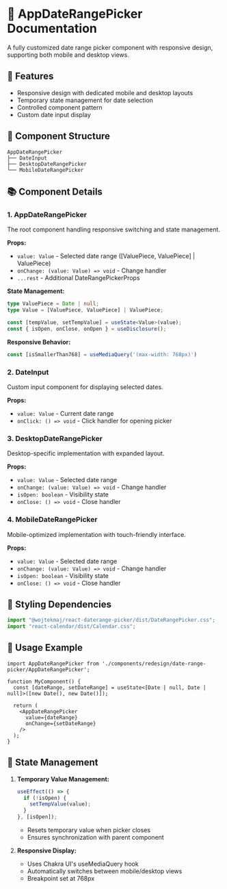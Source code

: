 # 📅 AppDateRangePicker Documentation

A fully customized date range picker component with responsive design, supporting both mobile and desktop views.

## 🎯 Features

- Responsive design with dedicated mobile and desktop layouts
- Temporary state management for date selection
- Controlled component pattern
- Custom date input display

## 🧩 Component Structure

```
AppDateRangePicker
├── DateInput
├── DesktopDateRangePicker
└── MobileDateRangePicker
```

## 📚 Component Details

### 1. AppDateRangePicker
The root component handling responsive switching and state management.

**Props:**
- `value: Value` - Selected date range ([ValuePiece, ValuePiece] | ValuePiece)
- `onChange: (value: Value) => void` - Change handler
- `...rest` - Additional DateRangePickerProps

**State Management:**
```typescript
type ValuePiece = Date | null;
type Value = [ValuePiece, ValuePiece] | ValuePiece;

const [tempValue, setTempValue] = useState<Value>(value);
const { isOpen, onClose, onOpen } = useDisclosure();
```

**Responsive Behavior:**
```typescript
const [isSmallerThan768] = useMediaQuery('(max-width: 768px)')
```

### 2. DateInput
Custom input component for displaying selected dates.

**Props:**
- `value: Value` - Current date range
- `onClick: () => void` - Click handler for opening picker

### 3. DesktopDateRangePicker
Desktop-specific implementation with expanded layout.

**Props:**
- `value: Value` - Selected date range
- `onChange: (value: Value) => void` - Change handler
- `isOpen: boolean` - Visibility state
- `onClose: () => void` - Close handler

### 4. MobileDateRangePicker
Mobile-optimized implementation with touch-friendly interface.

**Props:**
- `value: Value` - Selected date range
- `onChange: (value: Value) => void` - Change handler
- `isOpen: boolean` - Visibility state
- `onClose: () => void` - Close handler

## 🎨 Styling Dependencies

```typescript
import "@wojtekmaj/react-daterange-picker/dist/DateRangePicker.css";
import "react-calendar/dist/Calendar.css";
```

## 📖 Usage Example

```tsx
import AppDateRangePicker from './components/redesign/date-range-picker/AppDateRangePicker';

function MyComponent() {
  const [dateRange, setDateRange] = useState<[Date | null, Date | null]>([new Date(), new Date()]);

  return (
    <AppDateRangePicker
      value={dateRange}
      onChange={setDateRange}
    />
  );
}
```

## 🔄 State Management

1. **Temporary Value Management:**
   ```typescript
   useEffect(() => {
     if (!isOpen) {
       setTempValue(value);
     }
   }, [isOpen]);
   ```
   - Resets temporary value when picker closes
   - Ensures synchronization with parent component

2. **Responsive Display:**
   - Uses Chakra UI's useMediaQuery hook
   - Automatically switches between mobile/desktop views
   - Breakpoint set at 768px
